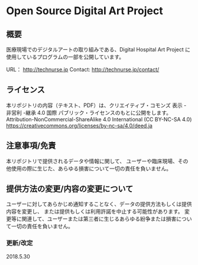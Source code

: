 # Open Source Digital Art Project

## 概要
医療現場でのデジタルアートの取り組みである、Digital Hospital Art Project に使用しているプログラムの一部を公開しています。

URL： http://technurse.jp
Contact: http://technurse.jp/contact/

## ライセンス
本リポジトリの内容（テキスト、PDF）は、クリエイティブ・コモンズ 表示 - 非営利 -継承 4.0 国際 パブリック・ライセンスのもとに公開をします。
Attribution-NonCommercial-ShareAlike 4.0 International (CC BY-NC-SA 4.0)
https://creativecommons.org/licenses/by-nc-sa/4.0/deed.ja

## 注意事項/免責
本リポジトリで提供されるデータや情報に関して、
ユーザーや臨床現場、その他使用の際に生じた、あらゆる損害について一切の責任を負いません。

## 提供方法の変更/内容の変更について
ユーザーに対してあらかじめ通知することなく、データの提供方法もしくは提供内容を変更し、
または提供もしくは利用許諾を中止する可能性があります。
変更等に関連して、ユーザーまたは第三者に生じるあらゆる紛争または損害について一切の責任を負いません。

### 更新/改定
2018.5.30
